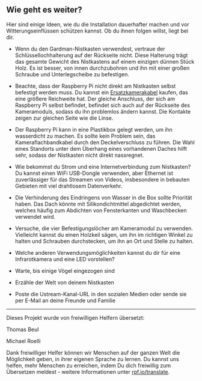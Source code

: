 ## Wie geht es weiter?

Hier sind einige Ideen, wie du die Installation dauerhafter machen und vor Witterungseinflüssen schützen kannst. Ob du ihnen folgen willst, liegt bei dir.

- Wenn du den Gardman-Nistkasten verwendest, vertraue der Schlüssellochhalterung auf der Rückseite nicht. Diese Halterung trägt das gesamte Gewicht des Nistkastens auf einem einzigen dünnen Stück Holz. Es ist besser, von innen durchzubohren und ihn mit einer großen Schraube und Unterlegscheibe zu befestigen.

- Beachte, dass der Raspberry Pi nicht direkt am Nistkasten selbst befestigt werden muss. Du kannst ein [Ersatzkamerakabel](http://shop.pimoroni.com/products/raspberry-pi-camera-cable) kaufen, das eine größere Reichweite hat. Der gleiche Anschluss, der sich am Raspberry Pi selbst befindet, befindet sich auch auf der Rückseite des Kameramoduls, sodass du ihn problemlos ändern kannst. Die Kontakte zeigen zur gleichen Seite wie die Linse.

- Der Raspberry Pi kann in eine Plastikbox gelegt werden, um ihn wasserdicht zu machen. Es sollte kein Problem sein, das Kameraflachbandkabel durch den Deckelverschluss zu führen. Die Wahl eines Standorts unter dem Überhang eines vorhandenen Daches hilft sehr, sodass der Nistkasten nicht direkt nassregnet.

- Wie bekommst du Strom und eine Internetverbindung zum Nistkasten? Du kannst einen WiFi USB-Dongle verwenden, aber Ethernet ist zuverlässiger für das Streamen von Videos, insbesondere in bebauten Gebieten mit viel drahtlosem Datenverkehr.

- Die Verhinderung des Eindringens von  Wasser in die Box sollte Priorität haben. Das Dach könnte mit Silikondichtmittel abgedichtet werden, welches häufig zum Abdichten von Fensterkanten und Waschbecken verwendet wird.

- Versuche, die vier Befestigungslöcher am Kameramodul zu verwenden. Vielleicht kannst du einen Holzkeil sägen, um ihn im richtigen Winkel zu halten und Schrauben durchstecken, um ihn an Ort und Stelle zu halten.

- Welche anderen Verwendungsmöglichkeiten kannst du dir für eine Infrarotkamera und eine LED vorstellen?



- Warte, bis einige Vögel eingezogen sind
- Erzähle der Welt von deinem Nistkasten
- Poste die Ustream-Kanal-URL in den sozialen Medien oder sende sie per E-Mail an deine Freunde und Familie



***
Dieses Projekt wurde von freiwilligen Helfern übersetzt:

Thomas Beul

Michael Roelli

Dank freiwilliger Helfer können wir Menschen auf der ganzen Welt die Möglichkeit geben, in ihrer eigenen Sprache zu lernen. Du kannst uns helfen, mehr Menschen zu erreichen, indem Du dich freiwillig zum Übersetzen meldest - weitere Informationen unter [rpf.io/translate](https://rpf.io/translate).
